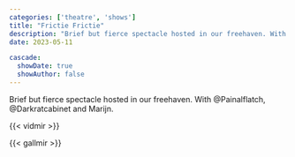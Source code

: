 ```yaml
---
categories: ['theatre', 'shows']
title: "Frictie Frictie"
description: "Brief but fierce spectacle hosted in our freehaven. With @Painalflatch, @Darkratcabinet and Marijn."
date: 2023-05-11

cascade:
  showDate: true
  showAuthor: false
---
```


Brief but fierce spectacle hosted in our freehaven. With @Painalflatch, @Darkratcabinet and Marijn.

{{< vidmir >}}

{{< gallmir >}}

